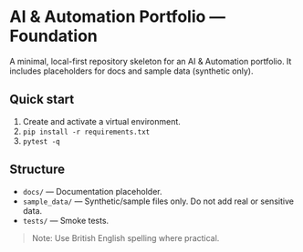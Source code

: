 # AI & Automation Portfolio — Foundation

A minimal, local-first repository skeleton for an AI & Automation portfolio. It includes placeholders for docs and sample data (synthetic only).

## Quick start
1. Create and activate a virtual environment.
2. `pip install -r requirements.txt`
3. `pytest -q`

## Structure
- `docs/` — Documentation placeholder.
- `sample_data/` — Synthetic/sample files only. Do not add real or sensitive data.
- `tests/` — Smoke tests.

> Note: Use British English spelling where practical.
